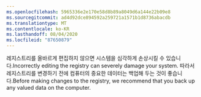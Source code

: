 ```yaml
---
ms.openlocfilehash: 5965336e2e170e58d8b89a8049d6a144e22b09e8
ms.sourcegitcommit: ad4d92dce894592a259721a1571b1d8736abacdb
ms.translationtype: MT
ms.contentlocale: ko-KR
ms.lasthandoff: 08/04/2020
ms.locfileid: "87650879"
---
```

<span data-ttu-id="9299a-101">레지스트리를 올바르게 편집하지 않으면 시스템을 심각하게 손상시킬 수 있습니다.</span><span class="sxs-lookup"><span data-stu-id="9299a-101">Incorrectly editing the registry can severely damage your system.</span></span> <span data-ttu-id="9299a-102">따라서 레지스트리를 변경하기 전에 컴퓨터의 중요한 데이터는 백업해 두는 것이 좋습니다.</span><span class="sxs-lookup"><span data-stu-id="9299a-102">Before making changes to the registry, we recommend that you back up any valued data on the computer.</span></span>
